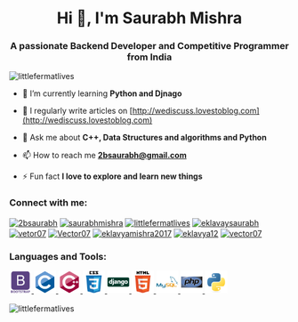 <h1 align="center">Hi 👋, I'm Saurabh Mishra</h1>
<h3 align="center">A passionate Backend Developer and Competitive Programmer from India</h3>

<p align="left"> <img src="https://komarev.com/ghpvc/?username=littlefermatlives&label=Profile%20views&color=0e75b6&style=flat" alt="littlefermatlives" /> </p>

- 🌱 I’m currently learning **Python and Djnago**

- 📝 I regularly write articles on [http://wediscuss.lovestoblog.com](http://wediscuss.lovestoblog.com)

- 💬 Ask me about **C++, Data Structures and algorithms and Python**

- 📫 How to reach me **2bsaurabh@gmail.com**

- ⚡ Fun fact **I love to explore and learn new things**

<h3 align="left">Connect with me:</h3>
<p align="left">
<a href="https://linkedin.com/in/2bsaurabh" target="blank"><img align="center" src="https://raw.githubusercontent.com/rahuldkjain/github-profile-readme-generator/master/src/images/icons/Social/linked-in-alt.svg" alt="2bsaurabh" height="30" width="40" /></a>
<a href="https://fb.com/saurabhmishra" target="blank"><img align="center" src="https://raw.githubusercontent.com/rahuldkjain/github-profile-readme-generator/master/src/images/icons/Social/facebook.svg" alt="saurabhmishra" height="30" width="40" /></a>
<a href="https://instagram.com/littlefermatlives" target="blank"><img align="center" src="https://raw.githubusercontent.com/rahuldkjain/github-profile-readme-generator/master/src/images/icons/Social/instagram.svg" alt="littlefermatlives" height="30" width="40" /></a>
<a href="https://www.codechef.com/users/eklavaysaurabh" target="blank"><img align="center" src="https://cdn.jsdelivr.net/npm/simple-icons@3.1.0/icons/codechef.svg" alt="eklavaysaurabh" height="30" width="40" /></a>
<a href="https://www.hackerrank.com/vetor07" target="blank"><img align="center" src="https://raw.githubusercontent.com/rahuldkjain/github-profile-readme-generator/master/src/images/icons/Social/hackerrank.svg" alt="vetor07" height="30" width="40" /></a>
<a href="https://codeforces.com/profile/vector07" target="blank"><img align="center" src="https://cdn.jsdelivr.net/npm/simple-icons@3.0.1/icons/codeforces.svg" alt="Vector07" height="30" width="40" /></a>
<a href="https://www.leetcode.com/eklavyamishra2017" target="blank"><img align="center" src="https://raw.githubusercontent.com/rahuldkjain/github-profile-readme-generator/master/src/images/icons/Social/leet-code.svg" alt="eklavyamishra2017" height="30" width="40" /></a>
<a href="https://www.hackerearth.com/eklavya12" target="blank"><img align="center" src="https://raw.githubusercontent.com/rahuldkjain/github-profile-readme-generator/master/src/images/icons/Social/hackerearth.svg" alt="eklavya12" height="30" width="40" /></a>
<a href="https://www.topcoder.com/members/vector07" target="blank"><img align="center" src="https://cdn.jsdelivr.net/npm/simple-icons@3.0.1/icons/topcoder.svg" alt="vector07" height="30" width="40" /></a>
</p>

<h3 align="left">Languages and Tools:</h3>
<p align="left"> <a href="https://getbootstrap.com" target="_blank"> <img src="https://raw.githubusercontent.com/devicons/devicon/master/icons/bootstrap/bootstrap-plain-wordmark.svg" alt="bootstrap" width="40" height="40"/> </a> <a href="https://www.cprogramming.com/" target="_blank"> <img src="https://raw.githubusercontent.com/devicons/devicon/master/icons/c/c-original.svg" alt="c" width="40" height="40"/> </a> <a href="https://www.w3schools.com/cpp/" target="_blank"> <img src="https://raw.githubusercontent.com/devicons/devicon/master/icons/cplusplus/cplusplus-original.svg" alt="cplusplus" width="40" height="40"/> </a> <a href="https://www.w3schools.com/css/" target="_blank"> <img src="https://raw.githubusercontent.com/devicons/devicon/master/icons/css3/css3-original-wordmark.svg" alt="css3" width="40" height="40"/> </a> <a href="https://www.djangoproject.com/" target="_blank"> <img src="https://raw.githubusercontent.com/devicons/devicon/master/icons/django/django-original.svg" alt="django" width="40" height="40"/> </a> <a href="https://www.w3.org/html/" target="_blank"> <img src="https://raw.githubusercontent.com/devicons/devicon/master/icons/html5/html5-original-wordmark.svg" alt="html5" width="40" height="40"/> </a> <a href="https://www.mysql.com/" target="_blank"> <img src="https://raw.githubusercontent.com/devicons/devicon/master/icons/mysql/mysql-original-wordmark.svg" alt="mysql" width="40" height="40"/> </a> <a href="https://www.php.net" target="_blank"> <img src="https://raw.githubusercontent.com/devicons/devicon/master/icons/php/php-original.svg" alt="php" width="40" height="40"/> </a> <a href="https://www.python.org" target="_blank"> <img src="https://raw.githubusercontent.com/devicons/devicon/master/icons/python/python-original.svg" alt="python" width="40" height="40"/> </a> </p>

<p><img align="center" src="https://github-readme-stats.vercel.app/api/top-langs?username=littlefermatlives&show_icons=true&locale=en&layout=compact" alt="littlefermatlives" /></p>
